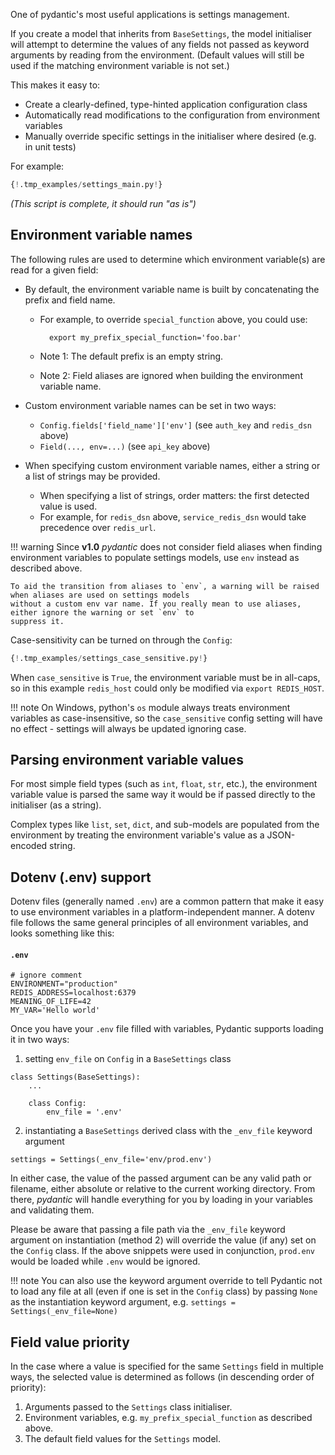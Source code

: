 One of pydantic's most useful applications is settings management.

If you create a model that inherits from `BaseSettings`, the model initialiser will attempt to determine
the values of any fields not passed as keyword arguments by reading from the environment. (Default values
will still be used if the matching environment variable is not set.)

This makes it easy to:

* Create a clearly-defined, type-hinted application configuration class
* Automatically read modifications to the configuration from environment variables
* Manually override specific settings in the initialiser where desired (e.g. in unit tests)

For example:

```py
{!.tmp_examples/settings_main.py!}
```
_(This script is complete, it should run "as is")_

## Environment variable names

The following rules are used to determine which environment variable(s) are read for a given field:

* By default, the environment variable name is built by concatenating the prefix and field name.
    * For example, to override `special_function` above, you could use:
    
            export my_prefix_special_function='foo.bar'
    
    * Note 1: The default prefix is an empty string.
    * Note 2: Field aliases are ignored when building the environment variable name.

* Custom environment variable names can be set in two ways:
    * `Config.fields['field_name']['env']` (see `auth_key` and `redis_dsn` above)
    * `Field(..., env=...)` (see `api_key` above)
* When specifying custom environment variable names, either a string or a list of strings may be provided.
    * When specifying a list of strings, order matters: the first detected value is used.
    * For example, for `redis_dsn` above, `service_redis_dsn` would take precedence over `redis_url`.

!!! warning
    Since **v1.0** *pydantic* does not consider field aliases when finding environment variables to populate settings
    models, use `env` instead as described above.

    To aid the transition from aliases to `env`, a warning will be raised when aliases are used on settings models
    without a custom env var name. If you really mean to use aliases, either ignore the warning or set `env` to
    suppress it.

Case-sensitivity can be turned on through the `Config`:

```py
{!.tmp_examples/settings_case_sensitive.py!}
```

When `case_sensitive` is `True`, the environment variable must be in all-caps,
so in this example `redis_host` could only be modified via `export REDIS_HOST`.

!!! note
    On Windows, python's `os` module always treats environment variables as case-insensitive, so the
    `case_sensitive` config setting will have no effect - settings will always be updated ignoring case.

## Parsing environment variable values

For most simple field types (such as `int`, `float`, `str`, etc.),
the environment variable value is parsed the same way it would
be if passed directly to the initialiser (as a string).

Complex types like `list`, `set`, `dict`, and sub-models are populated from the environment
by treating the environment variable's value as a JSON-encoded string.

## Dotenv (.env) support

Dotenv files (generally named `.env`) are a common pattern that make it easy to use environment variables in a platform-independent manner. A dotenv file follows the same general principles of all environment variables, and looks something like this:

#### `.env`

```
# ignore comment
ENVIRONMENT="production"
REDIS_ADDRESS=localhost:6379
MEANING_OF_LIFE=42
MY_VAR='Hello world'
```

Once you have your `.env` file filled with variables, Pydantic supports loading it in two ways:

1. setting `env_file` on `Config` in a `BaseSettings` class

```
class Settings(BaseSettings):
    ...

    class Config:
        env_file = '.env'
```

2. instantiating a `BaseSettings` derived class with the `_env_file` keyword argument

```
settings = Settings(_env_file='env/prod.env')
```

In either case, the value of the passed argument can be any valid path or filename, either absolute or relative to the current working directory. From there, *pydantic* will handle everything for you by loading in your variables and validating them.

Please be aware that passing a file path via the `_env_file` keyword argument on instantiation (method 2) will override the value (if any) set on the `Config` class. If the above snippets were used in conjunction, `prod.env` would be loaded while `.env` would be ignored.

!!! note
    You can also use the keyword argument override to tell Pydantic not to load any file at all (even if one is set in the `Config` class) by passing `None` as the instantiation keyword argument, e.g. `settings = Settings(_env_file=None)`

## Field value priority

In the case where a value is specified for the same `Settings` field in multiple ways,
the selected value is determined as follows (in descending order of priority):

1. Arguments passed to the `Settings` class initialiser.
2. Environment variables, e.g. `my_prefix_special_function` as described above.
3. The default field values for the `Settings` model.
